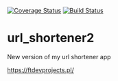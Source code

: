 [![Coverage Status](https://coveralls.io/repos/github/FilipTokarski/url_shortener2/badge.svg?branch=master)](https://coveralls.io/github/FilipTokarski/url_shortener2?branch=master) [![Build Status](https://travis-ci.com/FilipTokarski/url_shortener2.svg?branch=master)](https://travis-ci.com/FilipTokarski/url_shortener2)  
# url_shortener2  
New version of my url shortener app  

https://ftdevprojects.pl/
